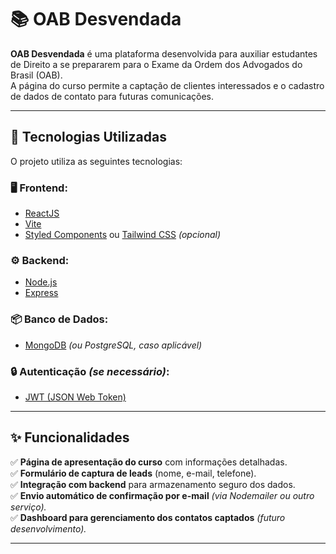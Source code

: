 # 📚  OAB Desvendada 

**OAB Desvendada** é uma plataforma desenvolvida para auxiliar estudantes de Direito a se prepararem para o Exame da Ordem dos Advogados do Brasil (OAB).  
A página do curso permite a captação de clientes interessados e o cadastro de dados de contato para futuras comunicações.

---

## 🚀 Tecnologias Utilizadas

O projeto utiliza as seguintes tecnologias:

### 🖥️ Frontend:
- [ReactJS](https://react.dev/)
- [Vite](https://vitejs.dev/)
- [Styled Components](https://styled-components.com/) ou [Tailwind CSS](https://tailwindcss.com/) *(opcional)*

### ⚙️ Backend:
- [Node.js](https://nodejs.org/)
- [Express](https://expressjs.com/)

### 📦 Banco de Dados:
- [MongoDB](https://www.mongodb.com/) *(ou PostgreSQL, caso aplicável)*

### 🔒 Autenticação *(se necessário)*:
- [JWT (JSON Web Token)](https://jwt.io/)

---

## ✨ Funcionalidades

✅ **Página de apresentação do curso** com informações detalhadas.  
✅ **Formulário de captura de leads** (nome, e-mail, telefone).  
✅ **Integração com backend** para armazenamento seguro dos dados.  
✅ **Envio automático de confirmação por e-mail** *(via Nodemailer ou outro serviço).*  
✅ **Dashboard para gerenciamento dos contatos captados** *(futuro desenvolvimento).*  

---
